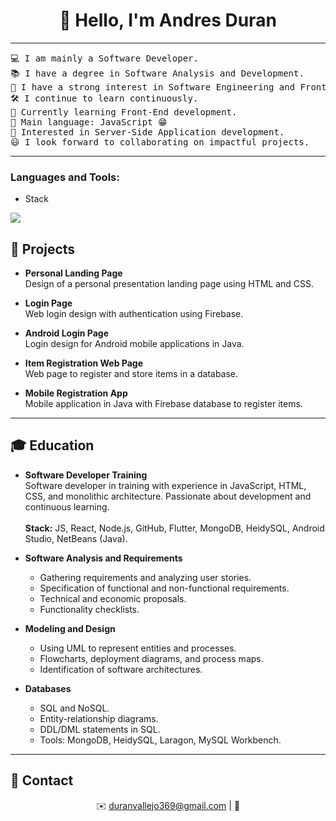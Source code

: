 <h1 align="center">👋 Hello, I'm Andres Duran</h1>

---

<pre>
💻 I am mainly a Software Developer.  
📚 I have a degree in Software Analysis and Development.  
📝 I have a strong interest in Software Engineering and Front-End development.  
🛠️ I continue to learn continuously.  
🌱 Currently learning Front-End development.  
🌟 Main language: JavaScript 😁  
🚩 Interested in Server-Side Application development.  
😃 I look forward to collaborating on impactful projects.  
</pre>

---

<h3 align="left">Languages and Tools:</h3>

- Stack
<p align="left">
  <a href="https://skillicons.dev">
    <img src="https://skillicons.dev/icons?i=js,html,css,tailwind,mongodb,mysql,git,github,figma,vscode,linux" />
  </a>
</p>

## 🚀 Projects

- **Personal Landing Page**  
  Design of a personal presentation landing page using HTML and CSS.  

- **Login Page**  
  Web login design with authentication using Firebase.  

- **Android Login Page**  
  Login design for Android mobile applications in Java.  

- **Item Registration Web Page**  
  Web page to register and store items in a database.  

- **Mobile Registration App**  
  Mobile application in Java with Firebase database to register items.  

---

## 🎓 Education

- **Software Developer Training**  
  Software developer in training with experience in JavaScript, HTML, CSS, and monolithic architecture. Passionate about development and continuous learning.  
  <br><strong>Stack:</strong> JS, React, Node.js, GitHub, Flutter, MongoDB, HeidySQL, Android Studio, NetBeans (Java).  

- **Software Analysis and Requirements**  
  - Gathering requirements and analyzing user stories.  
  - Specification of functional and non-functional requirements.  
  - Technical and economic proposals.  
  - Functionality checklists.  

- **Modeling and Design**  
  - Using UML to represent entities and processes.  
  - Flowcharts, deployment diagrams, and process maps.  
  - Identification of software architectures.  

- **Databases**  
  - SQL and NoSQL.  
  - Entity-relationship diagrams.  
  - DDL/DML statements in SQL.  
  - Tools: MongoDB, HeidySQL, Laragon, MySQL Workbench.  

---

## 📩 Contact
<p align="center">
  ✉️ <a href="mailto:duranvallejo369@gmail.com">duranvallejo369@gmail.com</a> | 📱 
</p>




  
 
